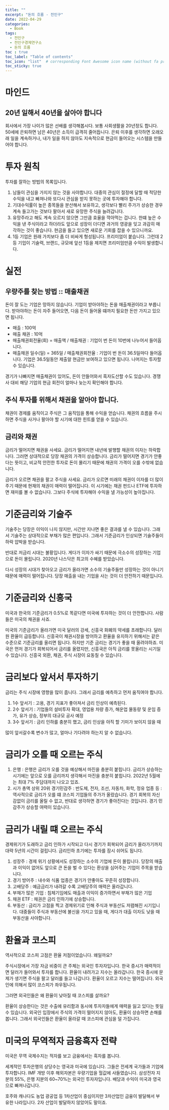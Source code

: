 ```yaml
---
title: ""
excerpt: "돈의 흐름 - 전인구"
date: 2022-04-29
categories:
  - Book
tags:
  - 전인구
  - 전인구경제연구소
  - 돈의 흐름
toc : true
toc_label: "Table of contents"
toc_icon: "list"  # corresponding Font Awesome icon name (without fa prefix)
toc_sticky: true
---
```


# 마인드

## 20년 일해서 40년을 살아야 합니다

회사에서 가장 나이가 많은 선배를 생각해봅시다. 보통 사회생활을 20년정도 합니다. 50세에 은퇴하면 남은 40년은 소득이 급격히 줄어듭니다. 은퇴 이후를 생각하면 오래오래 일을 계속하거나, 내가 일을 하지 않아도 지속적으로 현금이 들어오는 시스템을 만들어야 합니다. 

# 투자 원칙

투자를 잘하는 방법의 목록입니다. 

1. 남들이 관심을 가지지 않는 것을 사야합니다. 대중의 관심이 절정에 달할 때 적당한 수익을 내고 빠져나와 또다시 관심을 받지 못하는 곳에 투자해야 합니다.
2. 기대수익률이 높은 종목들을 분산해서 보유하고, 생각보다 빨리 주가가 상승한 경우 계속 들고가는 것보다 팔아서 새로 유망한 주식을 늘려갑니다.
3. 유망주라고 해도 계속 오르지 않으면 그만큼 효율을 깍아먹는 겁니다. 한떄 높은 수익을 낸 주식이라고 하더라도 앞으로 성장이 더디면 과거의 영광을 잊고 과감히 매각하는 것이 좋습니다. 현금을 들고 있으면 새로운 기회를 잡을 수 있으니까요.
4. 1등 기업은 원래 가치보다 좀 더 비싸게 형성됩니다. 프리미엄이 붙습니다. 그런데 2등 기업이 기술력, 브랜드, 규모에 앞선 1등을 제치면 프리미엄만큼 수익이 발생합니다.

# 실전


## 우량주를 찾는 방법 :: 매출채권

돈이 잘 도는 기업은 망하지 않습니다. 기업이 받아야하는 돈을 매출채권이라고 부릅니다. 받아야하는 돈이 자주 들어오면, 다음 돈이 들어올 떄까지 필요한 돈만 가지고 있으면 됩니다.

- 매출 : 100억
- 매출 채권 : 10억
- 매출채권회전율(회) = 매출액 / 매출채권 : 기업이 번 돈이 10번에 나누어서 들어옵니다.
- 매출채권 일수(일) = 365일 / 매출채권회전율 : 기업이 번 돈이 36.5일마다 들어옵니다. 기업은 36.5일동안 제출알 현금만 보여하고 있으면 됩니다. 나머지는 투자할 수 있습니다. 

경기가 나빠지면 매출채권이 있어도, 돈이 안들어와서 흑자도산할 수도 있습니다. 경쟁사 대비 해당 기업의 현금 회전이 얼마나 늦는지 확인해야 합니다.

## 주식 투자를 위해서 채권을 알아야 합니다.

채권이 경제를 움직이고 주식은 그 움직임을 통해 수익을 얻습니다. 채권의 흐름을 주시하면 주식을 사거나 팔아야 할 시기에 대한 힌트를 얻을 수 있습니다. 

## 금리와 채권

금리가 떨어지면 채권을 사세요. 금리가 떨어지면 내년에 발행할 채권의 이자는 하락합니다. 그러면 상대적으로 당장 채권의 가격이 상승합니다. 금리가 떨어지면 경기가 안좋다는 뜻이고, 비교적 안전한 투자로 돈이 몰리기 때문에 채권의 가격이 오를 수밖에 없습니다.  

금리가 오르면 채권을 팔고 주식을 사세요. 금리가 오르면 미래의 채권이 이자를 더 많이 주기 때문에 현재의 채권이 매력이 떨어집니다. 이 시기에는 채권 펀드나 ETF에 투자하면 재미를 볼 수 없습니다. 그보다 주식에 투자해야 수익을 낼 가능성이 높아집니다.

# 기준금리와 기술주

기술주는 당장은 이익이 나지 않지만, 시간만 지나면 좋은 결과를 낼 수 있습니다. 그래서 기술주는 상대적으로 부채가 많은 편입니다. 그래서 기준금리가 인상되면 기술주들이 하락 압박을 받습니다.  

반대로 저금리 시대는 불황입니다. 게다가 이자가 싸기 때문에 극소수의 성장하는 기업으로 돈이 몰립니다. 2020년 나스닥은 최고의 수혜를 받았습니다. 

다시 성장의 시대가 찾아오고 금리가 올라가면 소수의 기술주들만 성장하는 것이 아니기 때문에 매력이 떨어집니다. 당장 매출을 내는 기업을 사는 것이 더 안전하기 때문입니다.  

# 기준금리와 신흥국

미국과 한국의 기준금리가 0.5%로 똑같다면 미국에 투자하는 것이 더 안전합니다. 사람들은 미국의 채권을 사죠.  

미국의 기준금리가 올라가면 미국 달러의 강세, 신흥국 화폐의 약세를 초래합니다. 달러원 환율이 급등합니다. 신흥국이 채권시장을 방어하고 환율을 유지하기 위해서는 같은 수준으로 기준금리를 올리면 됩니다. 하지만 기준 금리는 경기가 좋을 때 올려야하죠. 미국은 먼저 경기가 회복되어서 금리를 올렸지만, 신흥국은 아직 금리를 못올리는 시기일 수 있습니다. 신흥국 외환, 채권, 주식 시장이 요동칠 수 있습니다. 


# 금리보다 앞서서 투자하기

금리는 주식 시장에 영향을 많이 줍니다. 그래서 금리를 예측하고 먼저 움직여야 합니다.

1. 1수 앞서기 : 고용, 경기 지표가 좋아져서 금리 인상이 예측된다.
2. 2수 앞서기 : 기업들의 설비투자 확대, 영업용 차량 증가, 해운업 물동량 및 운임 증가, 유가 상승, 정부의 대규모 공사 예정
3. 3수 앞서기 : 금리 인하를 충분히 했고, 금리 인상을 아직 할 기미가 보이지 않을 때

많이 앞서갈수록 변수가 많고, 얼마나 기다려야 하는지 알 수 없습니다.  

# 금리가 오를 때 오르는 주식

1. 은행 : 은행은 금리가 오를 것을 예상해서 마진을 충분히 붙힙니다. 금리가 상승하는 시기에는 앞으로 오를 금리까지 생각해서 마진을 충분히 붙힙니다. 2022년 5월에는 최대 7% 주담대까지 나오고 있죠.
2. 시가 총액 상위 20위 경기민감주 : 반도체, 전자, 조선, 자동차, 화학, 정유 업종 등 : 역사적으로 금리가 오를 떄 코스피 기업들의 주가가 올랐습니다. 경기 회복의 자신감없이 금리를 올릴 수 없고, 반대로 생각하면 경기가 좋아진다는 것입니다. 경기 민감주가 상승할 여력이 있습니다.  

# 금리가 내릴 떄 오르는 주식

경제위기가 도래하고 금리 인하가 시작되고 다시 경기가 회복되어 금리가 올라가기까지 대략 5년의 시간이 걸립니다. 금리인하 초기에는  투자를 잠시 쉬어도 됩니다.  

1. 성장주 : 경제 위기 상황에서도 성장하는 소수의 기업에 돈이 몰립니다. 당장의 매출과 이익이 없어도 앞으로 큰 돈을 벌 수 있다는 환상을 심어주는 기업이 주목을 받습니다. 
2. 경기 방어주 : 내수와 식품 업종은 경기가 안좋아도 꾸준히 성장합니다.
3. 고배당주 : 예금금리가 내려갈 수록 고배당주의 매력은 올라갑니다.
4. 부채가 많은 기업 : 침체기임에도 매출과 이익이 증가하면서 부채가 많은 기업
5. 채권 ETF : 채권은 금리 인하기에 상승합니다. 
6. 부동산 : 금리가 고점을 찍고 경제위기로 인해 주식과 부동산도 저렴해진 시기입니다. 대중들이 주식과 부동산에 불신을 가지고 있을 때, 게다가 대출 이자도 낮을 때 부동산을 사야합니다. 

# 환율과 코스피

역사적으로 코스피 고점은 환율 저점이었습니다. 왜일까요?

주식시장에서 가장 자금 비중이 큰 주체는 외국인 투자자입니다. 한국 증시가 매력적이면 달러가 들어와서 투자를 합니다. 환율이 내려가고 지수는 올라갑니다. 
한국 증시에 문제가 생기면 주식을 팔고 달러를 들고 나갑니다. 환율이 오르고 지수는 떨어집니다. 외국인에 의해서 많이 코스피가 좌우됩니다.  

그러면 외국인들은 왜 환율이 낮아질 때 코스피를 살까요?  

환율이 상승한다는 것은 수출에 유리함과 동시에 투자자들에게 매력을 잃고 있다는 뜻일 수 있습니다. 외국인 입장에서 주식의 가격이 떨어지지 않아도, 환율이 상승하면 손해를 봅니다. 그래서 외국인들은 환율이 올라갈 때 코스피에 관심을 덜 가집니다.  

# 미국의 무역적자 금융흑자 전략
미국은 무역 국제수지는 적자를 보고 금융에서는 흑자를 봅니다. 

세계적인 투자은행의 상당수는 영국과 미국에 있습니다. 그들은 전세계 국가들과 기업에 투자합니다. IMF 개방 이후 해외자본은 우량기업을 헐값에 사들였습니다. 삼성전자 지분의 55%, 은행 지분의 60~70%는 외국인 투자자입니다. 배당과 수익이 미국과 영국으로 빠져나갑니다.  

호주와 캐나다도 농업 광공업 등 1차산업이 중심이지만 3차산업인 금융이 발달해서 부유한 나라입니다. 2자 산업이 발달하지 않았어도 말이죠.  

